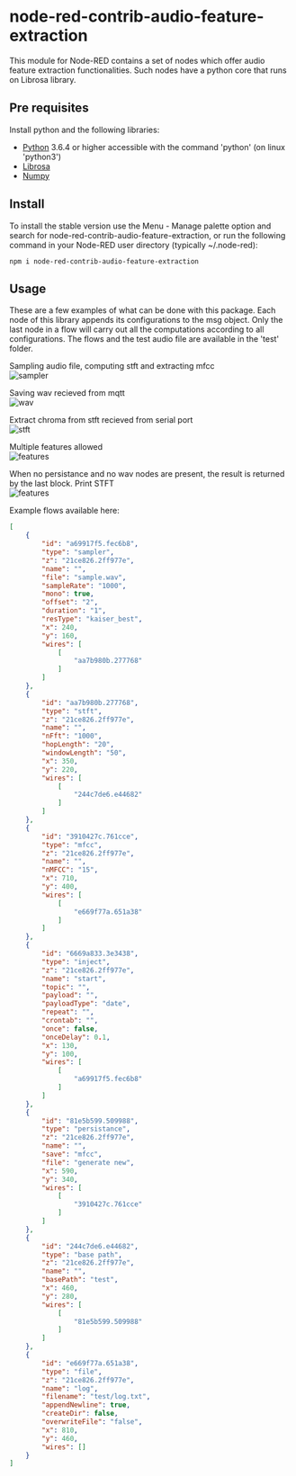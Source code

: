 # node-red-contrib-audio-feature-extraction
This module for Node-RED contains a set of nodes which offer audio feature extraction functionalities.
Such nodes have a python core that runs on Librosa library.

## Pre requisites
Install python and the following libraries:
* [Python](https://www.python.org/ "Python") 3.6.4 or higher accessible with the command 'python' (on linux 'python3')
* [Librosa](https://librosa.github.io/librosa/ "Librosa")
* [Numpy](http://www.numpy.org/ "Numpy")

## Install
To install the stable version use the Menu - Manage palette option and search for node-red-contrib-audio-feature-extraction, or run the following command in your Node-RED user directory (typically ~/.node-red):

    npm i node-red-contrib-audio-feature-extraction

## Usage
These are a few examples of what can be done with this package.
Each node of this library appends its configurations to the msg object.
Only the last node in a flow will carry out all the computations according to all configurations.
The flows and the test audio file are available in the 'test' folder.

Sampling audio file, computing stft and extracting mfcc  
![sampler](https://i.imgur.com/eefncOA.png "Sampling, stft, feature extraction")

Saving wav recieved from mqtt  
![wav](https://i.imgur.com/CXa8V5u.png "Wav from mqtt")

Extract chroma from stft recieved from serial port  
![stft](https://i.imgur.com/sgNRxnC.png "Stft from serial port")

Multiple features allowed  
![features](https://i.imgur.com/e8eClKb.png "Multiple features")

When no persistance and no wav nodes are present, the result is returned by the last block.
Print STFT  
![features](https://i.imgur.com/pS9ZvSO.png "Multiple features")

Example flows available here:
```json
[
    {
        "id": "a69917f5.fec6b8",
        "type": "sampler",
        "z": "21ce826.2ff977e",
        "name": "",
        "file": "sample.wav",
        "sampleRate": "1000",
        "mono": true,
        "offset": "2",
        "duration": "1",
        "resType": "kaiser_best",
        "x": 240,
        "y": 160,
        "wires": [
            [
                "aa7b980b.277768"
            ]
        ]
    },
    {
        "id": "aa7b980b.277768",
        "type": "stft",
        "z": "21ce826.2ff977e",
        "name": "",
        "nFft": "1000",
        "hopLength": "20",
        "windowLength": "50",
        "x": 350,
        "y": 220,
        "wires": [
            [
                "244c7de6.e44682"
            ]
        ]
    },
    {
        "id": "3910427c.761cce",
        "type": "mfcc",
        "z": "21ce826.2ff977e",
        "name": "",
        "nMFCC": "15",
        "x": 710,
        "y": 400,
        "wires": [
            [
                "e669f77a.651a38"
            ]
        ]
    },
    {
        "id": "6669a833.3e3438",
        "type": "inject",
        "z": "21ce826.2ff977e",
        "name": "start",
        "topic": "",
        "payload": "",
        "payloadType": "date",
        "repeat": "",
        "crontab": "",
        "once": false,
        "onceDelay": 0.1,
        "x": 130,
        "y": 100,
        "wires": [
            [
                "a69917f5.fec6b8"
            ]
        ]
    },
    {
        "id": "81e5b599.509988",
        "type": "persistance",
        "z": "21ce826.2ff977e",
        "name": "",
        "save": "mfcc",
        "file": "generate new",
        "x": 590,
        "y": 340,
        "wires": [
            [
                "3910427c.761cce"
            ]
        ]
    },
    {
        "id": "244c7de6.e44682",
        "type": "base path",
        "z": "21ce826.2ff977e",
        "name": "",
        "basePath": "test",
        "x": 460,
        "y": 280,
        "wires": [
            [
                "81e5b599.509988"
            ]
        ]
    },
    {
        "id": "e669f77a.651a38",
        "type": "file",
        "z": "21ce826.2ff977e",
        "name": "log",
        "filename": "test/log.txt",
        "appendNewline": true,
        "createDir": false,
        "overwriteFile": "false",
        "x": 810,
        "y": 460,
        "wires": []
    }
]
```
